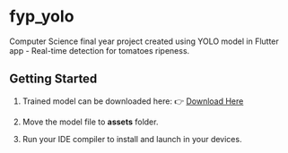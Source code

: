 # fyp_yolo

Computer Science final year project created using YOLO model in Flutter app - Real-time detection for tomatoes ripeness.

## Getting Started

1. Trained model can be downloaded here:
👉 [Download Here](https://drive.google.com/file/d/1vd7Yh5fXRp7HusUUmmLaBuUvjJSLy6Yq/view?usp=sharing)

2. Move the model file to **assets** folder.
3. Run your IDE compiler to install and launch in your devices.
